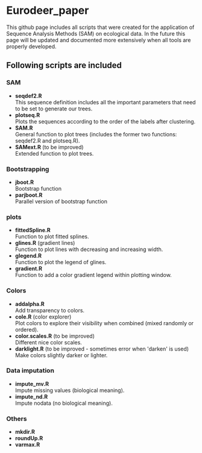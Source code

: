 # Eurodeer_paper
This github page includes all scripts that were created for the application of Sequence Analysis Methods (SAM) on ecological data. In the future this page will be updated and documented more extensively when all tools are properly developed. 

## Following scripts are included
### SAM
* **seqdef2.R**   
This sequence definition includes all the important parameters that need to be set to generate our trees.
* **plotseq.R**   
Plots the sequences according to the order of the labels after clustering.
* **SAM.R**   
General function to plot trees (includes the former two functions: seqdef2.R and plotseq.R). 
* **SAMext.R** (to be improved)   
Extended function to plot trees.

### Bootstrapping
* **jboot.R** 	
Bootstrap function
* **parjboot.R** 	
Parallel version of bootstrap function

### plots 
* **fittedSpline.R**  
Function to plot fitted splines.
* **glines.R** (gradient lines)   
Function to plot lines with decreasing and increasing width.
* **glegend.R**    
Function to plot the legend of glines. 
* **gradient.R**   
Function to add a color gradient legend within plotting window.

### Colors
* **addalpha.R**    
Add transparency to colors.
* **cole.R** (color explorer)      
Plot colors to explore their visibility when combined (mixed randomly or ordered). 
* **color.scales.R** (to be improved)   
Different nice color scales.
* **darklight.R** (to be improved - sometimes error when 'darken' is used)    
Make colors slightly darker or lighter.

### Data imputation
* **impute_mv.R**     
Impute missing values (biological meaning). 
* **impute_nd.R**     
Impute nodata (no biological meaning).  

### Others
* **mkdir.R** 	
* **roundUp.R**	
* **varmax.R** 	   
